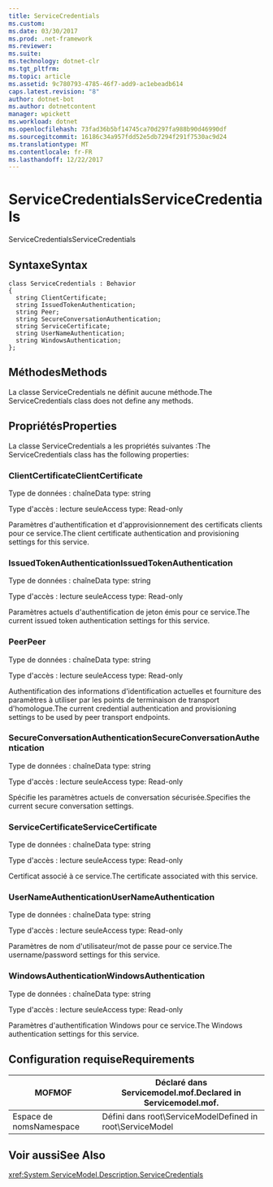 ```yaml
---
title: ServiceCredentials
ms.custom: 
ms.date: 03/30/2017
ms.prod: .net-framework
ms.reviewer: 
ms.suite: 
ms.technology: dotnet-clr
ms.tgt_pltfrm: 
ms.topic: article
ms.assetid: 9c780793-4785-46f7-add9-ac1ebeadb614
caps.latest.revision: "8"
author: dotnet-bot
ms.author: dotnetcontent
manager: wpickett
ms.workload: dotnet
ms.openlocfilehash: 73fad36b5bf14745ca70d297fa988b90d46990df
ms.sourcegitcommit: 16186c34a957fdd52e5db7294f291f7530ac9d24
ms.translationtype: MT
ms.contentlocale: fr-FR
ms.lasthandoff: 12/22/2017
---
```

# <a name="servicecredentials"></a><span data-ttu-id="84770-102">ServiceCredentials</span><span class="sxs-lookup"><span data-stu-id="84770-102">ServiceCredentials</span></span>
<span data-ttu-id="84770-103">ServiceCredentials</span><span class="sxs-lookup"><span data-stu-id="84770-103">ServiceCredentials</span></span>  
  
## <a name="syntax"></a><span data-ttu-id="84770-104">Syntaxe</span><span class="sxs-lookup"><span data-stu-id="84770-104">Syntax</span></span>  
  
```  
class ServiceCredentials : Behavior  
{  
  string ClientCertificate;  
  string IssuedTokenAuthentication;  
  string Peer;  
  string SecureConversationAuthentication;  
  string ServiceCertificate;  
  string UserNameAuthentication;  
  string WindowsAuthentication;  
};  
```  
  
## <a name="methods"></a><span data-ttu-id="84770-105">Méthodes</span><span class="sxs-lookup"><span data-stu-id="84770-105">Methods</span></span>  
 <span data-ttu-id="84770-106">La classe ServiceCredentials ne définit aucune méthode.</span><span class="sxs-lookup"><span data-stu-id="84770-106">The ServiceCredentials class does not define any methods.</span></span>  
  
## <a name="properties"></a><span data-ttu-id="84770-107">Propriétés</span><span class="sxs-lookup"><span data-stu-id="84770-107">Properties</span></span>  
 <span data-ttu-id="84770-108">La classe ServiceCredentials a les propriétés suivantes :</span><span class="sxs-lookup"><span data-stu-id="84770-108">The ServiceCredentials class has the following properties:</span></span>  
  
### <a name="clientcertificate"></a><span data-ttu-id="84770-109">ClientCertificate</span><span class="sxs-lookup"><span data-stu-id="84770-109">ClientCertificate</span></span>  
 <span data-ttu-id="84770-110">Type de données : chaîne</span><span class="sxs-lookup"><span data-stu-id="84770-110">Data type: string</span></span>  
  
 <span data-ttu-id="84770-111">Type d'accès : lecture seule</span><span class="sxs-lookup"><span data-stu-id="84770-111">Access type: Read-only</span></span>  
  
 <span data-ttu-id="84770-112">Paramètres d'authentification et d'approvisionnement des certificats clients pour ce service.</span><span class="sxs-lookup"><span data-stu-id="84770-112">The client certificate authentication and provisioning settings for this service.</span></span>  
  
### <a name="issuedtokenauthentication"></a><span data-ttu-id="84770-113">IssuedTokenAuthentication</span><span class="sxs-lookup"><span data-stu-id="84770-113">IssuedTokenAuthentication</span></span>  
 <span data-ttu-id="84770-114">Type de données : chaîne</span><span class="sxs-lookup"><span data-stu-id="84770-114">Data type: string</span></span>  
  
 <span data-ttu-id="84770-115">Type d'accès : lecture seule</span><span class="sxs-lookup"><span data-stu-id="84770-115">Access type: Read-only</span></span>  
  
 <span data-ttu-id="84770-116">Paramètres actuels d'authentification de jeton émis pour ce service.</span><span class="sxs-lookup"><span data-stu-id="84770-116">The current issued token authentication settings for this service.</span></span>  
  
### <a name="peer"></a><span data-ttu-id="84770-117">Peer</span><span class="sxs-lookup"><span data-stu-id="84770-117">Peer</span></span>  
 <span data-ttu-id="84770-118">Type de données : chaîne</span><span class="sxs-lookup"><span data-stu-id="84770-118">Data type: string</span></span>  
  
 <span data-ttu-id="84770-119">Type d'accès : lecture seule</span><span class="sxs-lookup"><span data-stu-id="84770-119">Access type: Read-only</span></span>  
  
 <span data-ttu-id="84770-120">Authentification des informations d'identification actuelles et fourniture des paramètres à utiliser par les points de terminaison de transport d'homologue.</span><span class="sxs-lookup"><span data-stu-id="84770-120">The current credential authentication and provisioning settings to be used by peer transport endpoints.</span></span>  
  
### <a name="secureconversationauthentication"></a><span data-ttu-id="84770-121">SecureConversationAuthentication</span><span class="sxs-lookup"><span data-stu-id="84770-121">SecureConversationAuthentication</span></span>  
 <span data-ttu-id="84770-122">Type de données : chaîne</span><span class="sxs-lookup"><span data-stu-id="84770-122">Data type: string</span></span>  
  
 <span data-ttu-id="84770-123">Type d'accès : lecture seule</span><span class="sxs-lookup"><span data-stu-id="84770-123">Access type: Read-only</span></span>  
  
 <span data-ttu-id="84770-124">Spécifie les paramètres actuels de conversation sécurisée.</span><span class="sxs-lookup"><span data-stu-id="84770-124">Specifies the current secure conversation settings.</span></span>  
  
### <a name="servicecertificate"></a><span data-ttu-id="84770-125">ServiceCertificate</span><span class="sxs-lookup"><span data-stu-id="84770-125">ServiceCertificate</span></span>  
 <span data-ttu-id="84770-126">Type de données : chaîne</span><span class="sxs-lookup"><span data-stu-id="84770-126">Data type: string</span></span>  
  
 <span data-ttu-id="84770-127">Type d'accès : lecture seule</span><span class="sxs-lookup"><span data-stu-id="84770-127">Access type: Read-only</span></span>  
  
 <span data-ttu-id="84770-128">Certificat associé à ce service.</span><span class="sxs-lookup"><span data-stu-id="84770-128">The certificate associated with this service.</span></span>  
  
### <a name="usernameauthentication"></a><span data-ttu-id="84770-129">UserNameAuthentication</span><span class="sxs-lookup"><span data-stu-id="84770-129">UserNameAuthentication</span></span>  
 <span data-ttu-id="84770-130">Type de données : chaîne</span><span class="sxs-lookup"><span data-stu-id="84770-130">Data type: string</span></span>  
  
 <span data-ttu-id="84770-131">Type d'accès : lecture seule</span><span class="sxs-lookup"><span data-stu-id="84770-131">Access type: Read-only</span></span>  
  
 <span data-ttu-id="84770-132">Paramètres de nom d'utilisateur/mot de passe pour ce service.</span><span class="sxs-lookup"><span data-stu-id="84770-132">The username/password settings for this service.</span></span>  
  
### <a name="windowsauthentication"></a><span data-ttu-id="84770-133">WindowsAuthentication</span><span class="sxs-lookup"><span data-stu-id="84770-133">WindowsAuthentication</span></span>  
 <span data-ttu-id="84770-134">Type de données : chaîne</span><span class="sxs-lookup"><span data-stu-id="84770-134">Data type: string</span></span>  
  
 <span data-ttu-id="84770-135">Type d'accès : lecture seule</span><span class="sxs-lookup"><span data-stu-id="84770-135">Access type: Read-only</span></span>  
  
 <span data-ttu-id="84770-136">Paramètres d'authentification Windows pour ce service.</span><span class="sxs-lookup"><span data-stu-id="84770-136">The Windows authentication settings for this service.</span></span>  
  
## <a name="requirements"></a><span data-ttu-id="84770-137">Configuration requise</span><span class="sxs-lookup"><span data-stu-id="84770-137">Requirements</span></span>  
  
|<span data-ttu-id="84770-138">MOF</span><span class="sxs-lookup"><span data-stu-id="84770-138">MOF</span></span>|<span data-ttu-id="84770-139">Déclaré dans Servicemodel.mof.</span><span class="sxs-lookup"><span data-stu-id="84770-139">Declared in Servicemodel.mof.</span></span>|  
|---------|-----------------------------------|  
|<span data-ttu-id="84770-140">Espace de noms</span><span class="sxs-lookup"><span data-stu-id="84770-140">Namespace</span></span>|<span data-ttu-id="84770-141">Défini dans root\ServiceModel</span><span class="sxs-lookup"><span data-stu-id="84770-141">Defined in root\ServiceModel</span></span>|  
  
## <a name="see-also"></a><span data-ttu-id="84770-142">Voir aussi</span><span class="sxs-lookup"><span data-stu-id="84770-142">See Also</span></span>  
 <xref:System.ServiceModel.Description.ServiceCredentials>
